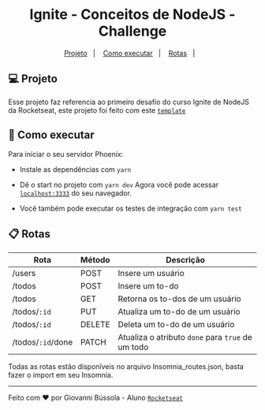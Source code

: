<h1 align="center">Ignite - Conceitos de NodeJS - Challenge</h1>

<p align="center">
  <a href="#-projeto">Projeto</a>&nbsp;&nbsp;&nbsp;|&nbsp;&nbsp;&nbsp;
  <a href="#-como-executar">Como executar</a>&nbsp;&nbsp;&nbsp;|&nbsp;&nbsp;&nbsp;
  <a href="#-rotas">Rotas</a>&nbsp;&nbsp;&nbsp;|&nbsp;&nbsp;&nbsp;
</p>

## 💻 Projeto

Esse projeto faz referencia ao primeiro desafio do curso Ignite de NodeJS da Rocketseat, este projeto foi feito com este [`template`](https://github.com/rocketseat-education/ignite-template-conceitos-do-nodejs)

## 🚀 Como executar

Para iniciar o seu servidor Phoenix:

- Instale as dependências com `yarn`
- Dê o start no projeto com `yarn dev`
Agora você pode acessar [`localhost:3333`](http://localhost:3333) do seu navegador.

- Você também pode executar os testes de integração com `yarn test`

## 📋 Rotas

| Rota | Método | Descrição |
| --- | --- | --- |
| /users | POST | Insere um usuário |
| /todos | POST | Insere um to-do |
| /todos | GET | Retorna os to-dos de um usuário |
| /todos/`:id` | PUT | Atualiza um to-do de um usuário |
| /todos/`:id` | DELETE | Deleta um to-do de um usuário |
| /todos/`:id`/done | PATCH | Atualiza o atributo `done` para `true` de um todo |


Todas as rotas estão disponíveis no arquivo Insomnia_routes.json, basta fazer o import em seu Insomnia.

---

Feito com ♥ por Giovanni Bússola - Aluno [`Rocketseat`](https://rocketseat.com.br)